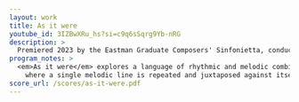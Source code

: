 ```yaml
---
layout: work
title: As it were
youtube_id: 3IZBwXRu_hs?si=c9q6sSqrg9Yb-nRG
description: >
  Premiered 2023 by the Eastman Graduate Composers' Sinfonietta, conducted by Serena Reuten.
program_notes: >
  <em>As it were</em> explores a language of rhythmic and melodic combinations. The work exists as a canon,
    where a single melodic line is repeated and juxtaposed against itself. In this work, the canon is crafted to draw out a variety in the resultant rhythms between pairs of voices. In each of the two pairs, each of a unique series of rhythms are used without repetition. This results in an evolving landscape of counterpoint, where the relationship between each voice is constantly changing. The melodic material of the work gradually shifts closer together in each measure, slowly revealing the similarities within each line.
score_url: /scores/as-it-were.pdf
---
```

